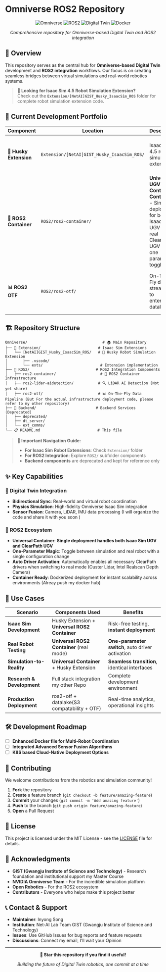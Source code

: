 # Omniverse ROS2 Repository

<div align="center">

![Omniverse](https://img.shields.io/badge/NVIDIA-Omniverse-76B900?style=for-the-badge&logo=nvidia)
![ROS2](https://img.shields.io/badge/ROS2-Humble-22314E?style=for-the-badge&logo=ros)
![Digital Twin](https://img.shields.io/badge/Digital-Twin-0078D4?style=for-the-badge&logo=microsoft)
![Docker](https://img.shields.io/badge/Docker-Container-2496ED?style=for-the-badge&logo=docker)

*Comprehensive repository for Omniverse-based Digital Twin and ROS2 integration*

</div>

## 🚀 Overview

This repository serves as the central hub for **Omniverse-based Digital Twin** development and **ROS2 integration** workflows. Our focus is on creating seamless bridges between virtual simulations and real-world robotics systems.

> **🤖 Looking for Isaac Sim 4.5 Robot Simulation Extension?**  
> Check out the **`Extension/[NetAI]GIST_Husky_IsaacSim_ROS`** folder for complete robot simulation extension code.

## 📂 Current Development Portfolio

| Component | Location | Description | Status | Key Features |
|-----------|----------|-------------|--------|--------------|
| **🤖 Husky Extension** | `Extension/[NetAI]GIST_Husky_IsaacSim_ROS/` | Isaac Sim 4.5 robot simulation extension | ![Active](https://img.shields.io/badge/Status-Active-success) | • Digital twin control<br>• Real-world sync<br>• Advanced sensors |
| **🚀 ROS2 Container** | `ROS2/ros2-container/` | **Universal UGV Control Container** - Single deployment for both Isaac Sim UGV and real ClearPath UGV with one parameter toggle | ![Active](https://img.shields.io/badge/Status-Active-success) | • **One-parameter deployment**<br>• **Auto driver activation**<br>• **Universal compatibility**<br>• Isaac Sim ↔ ClearPath UGV |
| **📊 ROS2 OTF** | `ROS2/ros2-otf/` | On-The-Fly data streaming to enterprise datalake | ![Active](https://img.shields.io/badge/Status-Active-success) | • Real-time data streaming<br>• OTF processing<br>• Datalake integration |

## 🏗️ Repository Structure

```
Omniverse/                                  # 🏠 Main Repository
├── 📁 Extension/                          # Isaac Sim Extensions
│   └── [NetAI]GIST_Husky_IsaacSim_ROS/   # 🤖 Husky Robot Simulation Extension
│       ├── .vscode/                       
│       └── exts/                          # Extension implementation
├── 📁 ROS2/                              # ROS2 Integration Components
│   ├── ros2-container/                    # 🐳 ROS2 Container Infrastructure
│   ├── ros2-lidar-aidetection/           # 🔍 LiDAR AI Detection (Not yet share)
│   ├── ros2-otf/                         # 📊 On-The-Fly Data Pipeline (But For the actual infrastructure deployment code, please refer to my other repository)
├── 📁 Backend/                           # Backend Services (Deprecated)
│   ├── deprecated/                        
│   ├── dt_server/                        
│   └── ext_comms/                        
└── 📋 README.md                          # This file
```

> **📌 Important Navigation Guide:**
> - **For Isaac Sim Robot Extensions**: Check `Extension/` folder
> - **For ROS2 Integration**: Explore `ROS2/` subfolder components
> - **Backend components** are deprecated and kept for reference only

## ✨ Key Capabilities

### 🎯 **Digital Twin Integration**
- **Bidirectional Sync**: Real-world and virtual robot coordination
- **Physics Simulation**: High-fidelity Omniverse Isaac Sim integration
- **Sensor Fusion**: Camera, LiDAR, IMU data processing (I will organize the code and share it with you soon )

### 🔄 **ROS2 Ecosystem**
- **Universal Container**: **Single deployment handles both Isaac Sim UGV and ClearPath UGV**
- **One-Parameter Magic**: Toggle between simulation and real robot with a single configuration change
- **Auto Driver Activation**: Automatically enables all necessary ClearPath drivers when switching to real mode (Ouster Lidar, Intel Realscan Depth Camera)
- **Container Ready**: Dockerized deployment for instant scalability across environments (Alreay push my docker hub)



## 🎯 Use Cases

| Scenario | Components Used | Benefits |
|----------|----------------|----------|
| **Isaac Sim Development** | Husky Extension + **Universal ROS2 Container** | Risk-free testing, **instant deployment** |
| **Real Robot Testing** | **Universal ROS2 Container** (real mode) | **One-parameter switch**, auto driver activation |
| **Simulation-to-Reality** | **Universal Container** + Husky Extension | **Seamless transition**, identical interfaces |
| **Research & Development** | Full stack integration my other Repo | Complete development environment |
| **Production Deployment** | ros2-otf + datalake(S3 compatability + OTF) | Real-time analytics, operational insights |

## 🛠️ Development Roadmap

- [ ] **Enhanced Docker file for Multi-Robot Coordination**
- [ ] **Integrated Advanced Sensor Fusion Algorithms**  
- [ ] **K8S based Cloud-Native Deployment Options**

## 🤝 Contributing

We welcome contributions from the robotics and simulation community!

1. **Fork** the repository
2. **Create** a feature branch (`git checkout -b feature/amazing-feature`)
3. **Commit** your changes (`git commit -m 'Add amazing feature'`)
4. **Push** to the branch (`git push origin feature/amazing-feature`)
5. **Open** a Pull Request

## 📄 License

This project is licensed under the MIT License - see the [LICENSE](LICENSE) file for details.

## 🙏 Acknowledgments

- **GIST (Gwangju Institute of Science and Technology)** - Research foundation and institutional support my Master Course
- **NVIDIA Omniverse Team** - For the incredible simulation platform
- **Open Robotics** - For the ROS2 ecosystem
- **Contributors** - Everyone who helps make this project better

## 📞 Contact & Support

- **Maintainer**: Inyong Song   
- **Institution**: Net-AI Lab Team  GIST (Gwangju Institute of Science and Technology)
- **Issues**: Use GitHub Issues for bug reports and feature requests
- **Discussions**: Connect my email, I'll wait your Opinion

---

<div align="center">

**🌟 Star this repository if you find it useful!**

*Building the future of Digital Twin robotics, one commit at a time*

</div>